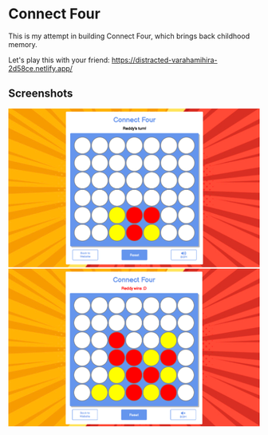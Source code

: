 # Connect Four
This is my attempt in building Connect Four, which brings back childhood memory.

Let's play this with your friend:
https://distracted-varahamihira-2d58ce.netlify.app/

## Screenshots

<img src="/media/screenshot.png" width="600"/>

<img src="/media/screenshot2.png" width="600"/>
